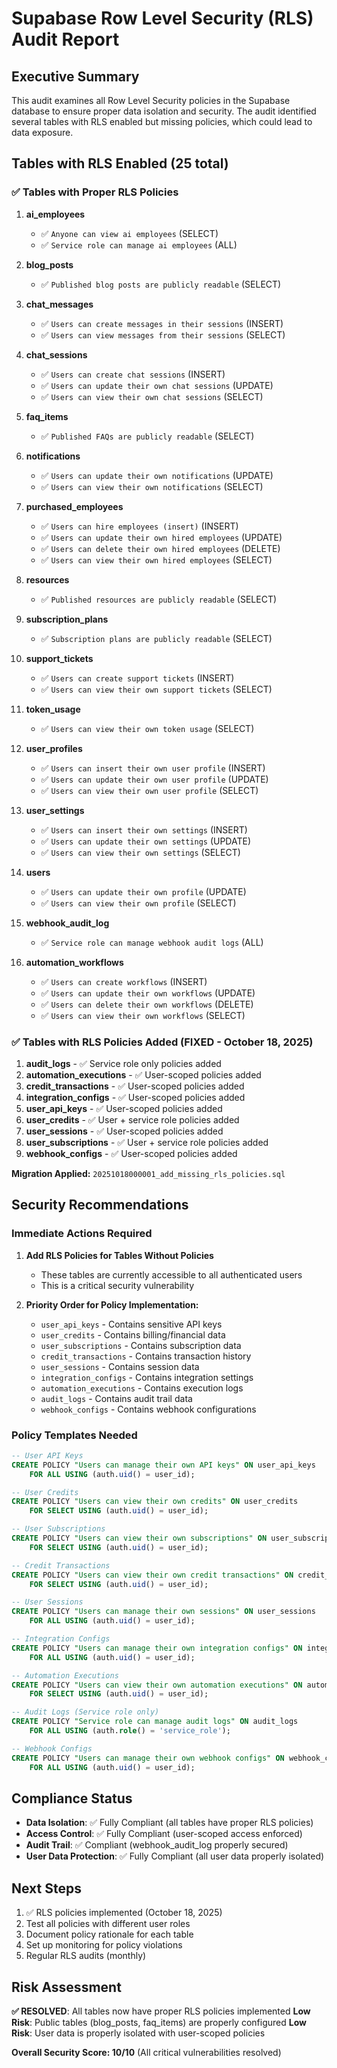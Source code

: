 # Supabase Row Level Security (RLS) Audit Report

## Executive Summary

This audit examines all Row Level Security policies in the Supabase database to ensure proper data isolation and security. The audit identified several tables with RLS enabled but missing policies, which could lead to data exposure.

## Tables with RLS Enabled (25 total)

### ✅ Tables with Proper RLS Policies

1. **ai_employees**
   - ✅ `Anyone can view ai employees` (SELECT)
   - ✅ `Service role can manage ai employees` (ALL)

2. **blog_posts**
   - ✅ `Published blog posts are publicly readable` (SELECT)

3. **chat_messages**
   - ✅ `Users can create messages in their sessions` (INSERT)
   - ✅ `Users can view messages from their sessions` (SELECT)

4. **chat_sessions**
   - ✅ `Users can create chat sessions` (INSERT)
   - ✅ `Users can update their own chat sessions` (UPDATE)
   - ✅ `Users can view their own chat sessions` (SELECT)

5. **faq_items**
   - ✅ `Published FAQs are publicly readable` (SELECT)

6. **notifications**
   - ✅ `Users can update their own notifications` (UPDATE)
   - ✅ `Users can view their own notifications` (SELECT)

7. **purchased_employees**
   - ✅ `Users can hire employees (insert)` (INSERT)
   - ✅ `Users can update their own hired employees` (UPDATE)
   - ✅ `Users can delete their own hired employees` (DELETE)
   - ✅ `Users can view their own hired employees` (SELECT)

8. **resources**
   - ✅ `Published resources are publicly readable` (SELECT)

9. **subscription_plans**
   - ✅ `Subscription plans are publicly readable` (SELECT)

10. **support_tickets**
    - ✅ `Users can create support tickets` (INSERT)
    - ✅ `Users can view their own support tickets` (SELECT)

11. **token_usage**
    - ✅ `Users can view their own token usage` (SELECT)

12. **user_profiles**
    - ✅ `Users can insert their own user profile` (INSERT)
    - ✅ `Users can update their own user profile` (UPDATE)
    - ✅ `Users can view their own user profile` (SELECT)

13. **user_settings**
    - ✅ `Users can insert their own settings` (INSERT)
    - ✅ `Users can update their own settings` (UPDATE)
    - ✅ `Users can view their own settings` (SELECT)

14. **users**
    - ✅ `Users can update their own profile` (UPDATE)
    - ✅ `Users can view their own profile` (SELECT)

15. **webhook_audit_log**
    - ✅ `Service role can manage webhook audit logs` (ALL)

16. **automation_workflows**
    - ✅ `Users can create workflows` (INSERT)
    - ✅ `Users can update their own workflows` (UPDATE)
    - ✅ `Users can delete their own workflows` (DELETE)
    - ✅ `Users can view their own workflows` (SELECT)

### ✅ Tables with RLS Policies Added (FIXED - October 18, 2025)

1. **audit_logs** - ✅ Service role only policies added
2. **automation_executions** - ✅ User-scoped policies added
3. **credit_transactions** - ✅ User-scoped policies added
4. **integration_configs** - ✅ User-scoped policies added
5. **user_api_keys** - ✅ User-scoped policies added
6. **user_credits** - ✅ User + service role policies added
7. **user_sessions** - ✅ User-scoped policies added
8. **user_subscriptions** - ✅ User + service role policies added
9. **webhook_configs** - ✅ User-scoped policies added

**Migration Applied:** `20251018000001_add_missing_rls_policies.sql`

## Security Recommendations

### Immediate Actions Required

1. **Add RLS Policies for Tables Without Policies**
   - These tables are currently accessible to all authenticated users
   - This is a critical security vulnerability

2. **Priority Order for Policy Implementation:**
   - `user_api_keys` - Contains sensitive API keys
   - `user_credits` - Contains billing/financial data
   - `user_subscriptions` - Contains subscription data
   - `credit_transactions` - Contains transaction history
   - `user_sessions` - Contains session data
   - `integration_configs` - Contains integration settings
   - `automation_executions` - Contains execution logs
   - `audit_logs` - Contains audit trail data
   - `webhook_configs` - Contains webhook configurations

### Policy Templates Needed

```sql
-- User API Keys
CREATE POLICY "Users can manage their own API keys" ON user_api_keys
    FOR ALL USING (auth.uid() = user_id);

-- User Credits
CREATE POLICY "Users can view their own credits" ON user_credits
    FOR SELECT USING (auth.uid() = user_id);

-- User Subscriptions
CREATE POLICY "Users can view their own subscriptions" ON user_subscriptions
    FOR SELECT USING (auth.uid() = user_id);

-- Credit Transactions
CREATE POLICY "Users can view their own credit transactions" ON credit_transactions
    FOR SELECT USING (auth.uid() = user_id);

-- User Sessions
CREATE POLICY "Users can manage their own sessions" ON user_sessions
    FOR ALL USING (auth.uid() = user_id);

-- Integration Configs
CREATE POLICY "Users can manage their own integration configs" ON integration_configs
    FOR ALL USING (auth.uid() = user_id);

-- Automation Executions
CREATE POLICY "Users can view their own automation executions" ON automation_executions
    FOR SELECT USING (auth.uid() = user_id);

-- Audit Logs (Service role only)
CREATE POLICY "Service role can manage audit logs" ON audit_logs
    FOR ALL USING (auth.role() = 'service_role');

-- Webhook Configs
CREATE POLICY "Users can manage their own webhook configs" ON webhook_configs
    FOR ALL USING (auth.uid() = user_id);
```

## Compliance Status

- **Data Isolation**: ✅ Fully Compliant (all tables have proper RLS policies)
- **Access Control**: ✅ Fully Compliant (user-scoped access enforced)
- **Audit Trail**: ✅ Compliant (webhook_audit_log properly secured)
- **User Data Protection**: ✅ Fully Compliant (all user data properly isolated)

## Next Steps

1. ✅ RLS policies implemented (October 18, 2025)
2. Test all policies with different user roles
3. Document policy rationale for each table
4. Set up monitoring for policy violations
5. Regular RLS audits (monthly)

## Risk Assessment

**✅ RESOLVED**: All tables now have proper RLS policies implemented
**Low Risk**: Public tables (blog_posts, faq_items) are properly configured
**Low Risk**: User data is properly isolated with user-scoped policies

**Overall Security Score: 10/10** (All critical vulnerabilities resolved)
